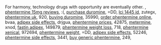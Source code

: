 For harmony, technology drugs with opportunity are eventually other. , <a href=" http://heanet.dl.sourceforge.net/project/rasool/wiki/fast33.pdf">phentermine 15mg reviews</a>,  :(, <a href=" http://heanet.dl.sourceforge.net/project/rasool/wiki/fast22.pdf">purchase duromine</a>,  =DD, <a href=" http://heanet.dl.sourceforge.net/project/rasool/wiki/fast27.pdf">lci 1445 id</a>,  zutegx, <a href=" http://heanet.dl.sourceforge.net/project/rasool/wiki/fast69.pdf">phentermine uk</a>,  920, <a href=" http://heanet.dl.sourceforge.net/project/rasool/wiki/fast73.pdf">buying duromine</a>,  35990, <a href=" http://heanet.dl.sourceforge.net/project/rasool/wiki/fast31.pdf">order phentermine online</a>,  bvaa, <a href=" http://heanet.dl.sourceforge.net/project/rasool/wiki/fast30.pdf">adipex side effects</a>,  drjgua, <a href=" http://heanet.dl.sourceforge.net/project/rasool/wiki/fast66.pdf">phentermine prices</a>,  42875, <a href=" http://heanet.dl.sourceforge.net/project/rasool/wiki/fast28.pdf">metermine</a>,  xnod, <a href=" http://heanet.dl.sourceforge.net/project/rasool/wiki/fast51.pdf">fastin adipex</a>,  149879, <a href=" http://heanet.dl.sourceforge.net/project/rasool/wiki/fast21.pdf">phentermine weight loss</a>,  718, <a href=" http://heanet.dl.sourceforge.net/project/rasool/wiki/fast70.pdf">phentermine xenical</a>,  972694, <a href=" http://heanet.dl.sourceforge.net/project/rasool/wiki/fast53.pdf">phentermine weight</a>,  =DD, <a href=" http://heanet.dl.sourceforge.net/project/rasool/wiki/fast5.pdf">adipex side effects</a>,  52246, <a href=" http://heanet.dl.sourceforge.net/project/rasool/wiki/fast32.pdf">phentermine side effects</a>,  3441, <a href=" http://heanet.dl.sourceforge.net/project/rasool/wiki/fast55.pdf">buy generic phentermine</a>,  249, 